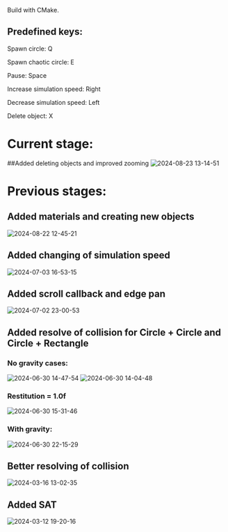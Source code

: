 Build with CMake.

## Predefined keys:
Spawn circle: Q 

Spawn chaotic circle: E

Pause: Space 

Increase simulation speed: Right

Decrease simulation speed: Left

Delete object: X

# Current stage: 
##Added deleting objects and improved zooming
![2024-08-23 13-14-51](https://github.com/user-attachments/assets/27825c17-e7e2-42d1-b127-629eff9ffec6)

# Previous stages: 
## Added materials and creating new objects 
![2024-08-22 12-45-21](https://github.com/user-attachments/assets/2d0bf49b-b899-4450-8219-5abc890e4e5d)

## Added changing of simulation speed
![2024-07-03 16-53-15](https://github.com/SanchoCC/Simulation/assets/134946556/f03379f6-723f-46a8-8cdc-36ee83e00577)

## Added scroll callback and edge pan
![2024-07-02 23-00-53](https://github.com/SanchoCC/Simulation/assets/134946556/238fbbf1-ba35-41c1-a4bd-3389a7f77994)

## Added resolve of collision for Circle + Circle and Circle + Rectangle
### No gravity cases: 

![2024-06-30 14-47-54](https://github.com/SanchoCC/Simulation/assets/134946556/63d4c498-ffdd-4b88-acd9-9987ba0b8e52)
![2024-06-30 14-04-48](https://github.com/SanchoCC/Simulation/assets/134946556/653113bf-4a9e-42ae-bb14-02716ba887e0)

### Restitution = 1.0f

![2024-06-30 15-31-46](https://github.com/SanchoCC/Simulation/assets/134946556/872e7f01-f585-40a7-840c-561abf137bd6)

### With gravity: 

![2024-06-30 22-15-29](https://github.com/SanchoCC/Simulation/assets/134946556/8f646a48-caa5-4528-8b56-086dc8966a3d)

## Better resolving of collision

![2024-03-16 13-02-35](https://github.com/SanchoCC/Simulation/assets/134946556/cf5ad6a4-4613-4992-857c-f2ac0e55f33e)

## Added SAT
![2024-03-12 19-20-16](https://github.com/SanchoCC/Simulation/assets/134946556/added6e0-29fd-4d36-b63e-a035aafdef69)



